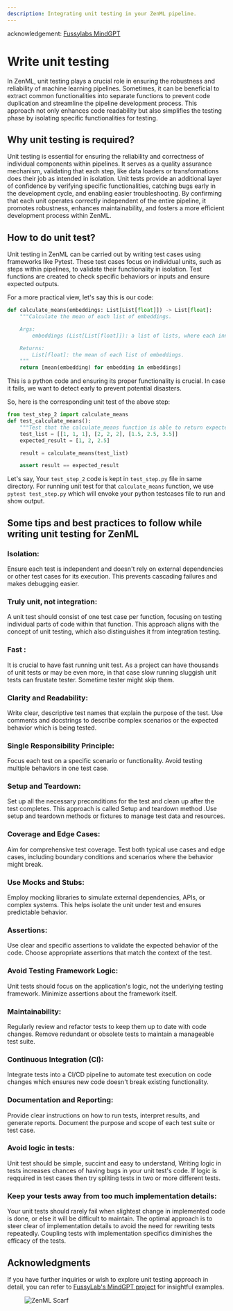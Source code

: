 ```yaml
---
description: Integrating unit testing in your ZenML pipeline.
---
```


acknowledgement: [Fussylabs MindGPT](https://github.com/fuzzylabs/MindGPT/tree/develop/tests/test_steps)

# Write unit testing
In ZenML, unit testing plays a crucial role in ensuring the robustness and reliability of machine learning pipelines. Sometimes, it can be beneficial to extract common functionalities into separate functions to prevent code duplication and streamline the pipeline development process. This approach not only enhances code readability but also simplifies the testing phase by isolating specific functionalities for testing.

## Why unit testing is required?
Unit testing is essential for ensuring the reliability and correctness of individual components within pipelines. It serves as a quality assurance mechanism, validating that each step, like data loaders or transformations does their job as intended in isolation. Unit tests provide an additional layer of confidence by verifying specific functionalities, catching bugs early in the development cycle, and enabling easier troubleshooting. By confirming that each unit operates correctly independent of the entire pipeline, it promotes robustness, enhances maintainability, and fosters a more efficient development process within ZenML.

## How to do unit test?
Unit testing in ZenML can be carried out by writing test cases using frameworks like Pytest. These test cases focus on individual units, such as steps within pipelines, to validate their functionality in isolation. Test functions are created to check specific behaviors or inputs and ensure expected outputs. 

For a more practical view, let's say this is our code:

```python
def calculate_means(embeddings: List[List[float]]) -> List[float]:
    """Calculate the mean of each list of embeddings.

    Args:
        embeddings (List[List[float]]): a list of lists, where each inner list contains floats

    Returns:
        List[float]: the mean of each list of embeddings.
    """
    return [mean(embedding) for embedding in embeddings]
```

This is a python code and ensuring its proper functionality is crucial. In case it fails, we want to detect early to prevent potential disasters.

So, here is the corresponding unit test of the above step:

```Python
from test_step_2 import calculate_means
def test_calculate_means():
    """Test that the calculate_means function is able to return expected result."""
    test_list = [[1, 1, 1], [2, 2, 2], [1.5, 2.5, 3.5]]
    expected_result = [1, 2, 2.5]

    result = calculate_means(test_list)

    assert result == expected_result

```

Let's say, Your `test_step_2` code is kept in `test_step.py` file in same directory. For running unit test for that `calculate_means` function, we use  `pytest test_step.py` which will envoke your python testcases file to run and show output.


## Some tips and best practices to follow while writing unit testing for ZenML

### Isolation:
Ensure each test is independent and doesn't rely on external dependencies or other test cases for its execution. This prevents cascading failures and makes debugging easier.

### Truly unit, not integration:
A unit test should consist of one test case per function, focusing on testing individual parts of code within that function. This approach aligns with the concept of unit testing, which also distinguishes it from integration testing.

### Fast :
It is crucial to have fast running unit test. As a project can have thousands of unit tests or may be even more, in that case slow running sluggish unit tests can frustate tester. Sometime tester might skip them.

### Clarity and Readability: 
Write clear, descriptive test names that explain the purpose of the test. Use comments and docstrings to describe complex scenarios or the expected behavior which is being tested.

### Single Responsibility Principle: 
Focus each test on a specific scenario or functionality. Avoid testing multiple behaviors in one test case.

### Setup and Teardown:
Set up all the necessary preconditions for the test and clean up after the test completes. This approach is called Setup and teardown method .Use setup and teardown methods or fixtures to manage test data and resources.

### Coverage and Edge Cases: 
Aim for comprehensive test coverage. Test both typical use cases and edge cases, including boundary conditions and scenarios where the behavior might break.

### Use Mocks and Stubs: 
Employ mocking libraries to simulate external dependencies, APIs, or complex systems. This helps isolate the unit under test and ensures predictable behavior.

### Assertions: 
Use clear and specific assertions to validate the expected behavior of the code. Choose appropriate assertions that match the context of the test.

### Avoid Testing Framework Logic: 
Unit tests should focus on the application's logic, not the underlying testing framework. Minimize assertions about the framework itself.

### Maintainability: 
Regularly review and refactor tests to keep them up to date with code changes. Remove redundant or obsolete tests to maintain a manageable test suite.

### Continuous Integration (CI): 
Integrate tests into a CI/CD pipeline to automate test execution on code changes which ensures new code doesn't break existing functionality.

### Documentation and Reporting: 
Provide clear instructions on how to run tests, interpret results, and generate reports. Document the purpose and scope of each test suite or test case.

### Avoid logic in tests: 
Unit test should be simple, succint and easy to understand, Writing logic in tests increases chances of having bugs in your unit test's code. If logic is reqquired in test cases then try spliting tests in two or more different tests.

### Keep your tests away from too much implementation details: 
Your unit tests should rarely fail when slightest change in implemented code is done, or else it will be difficult to maintain. The optimal approach is to steer clear of implementation details to avoid the need for rewriting tests repeatedly. Coupling tests with implementation specifics diminishes the efficacy of the tests.


## Acknowledgments

If you have further inquiries or wish to explore unit testing approach in detail, you can refer to [FussyLab's MindGPT project](https://github.com/fuzzylabs/MindGPT/tree/develop/tests/test_steps) for insightful examples.

<!-- For scarf -->
<figure><img alt="ZenML Scarf" referrerpolicy="no-referrer-when-downgrade" src="https://static.scarf.sh/a.png?x-pxid=f0b4f458-0a54-4fcd-aa95-d5ee424815bc" /></figure>